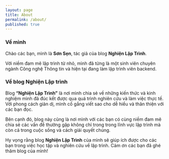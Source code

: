 ```yaml
---
layout: page
title: About
permalink: /about/
published: true
---
```


### Về mình
Chào các bạn, mình là **Sơn Sẹn**, tác giả của blog **Nghiện Lập Trình**.

Với niềm đam mê lập trình từ nhỏ, mình đã từng là một sinh viên chuyên ngành Công nghệ Thông tin và hiện tại đang làm lập trình viên backend.

### Về blog Nghiện Lập trình
Blog **“Nghiện Lập Trình”** là nơi mình chia sẻ về những kiến thức và kinh nghiệm mình đã đúc kết được qua quá trình nghiên cứu và làm việc thực tế. Với phong cách giản dị, mình cố gắng viết sao cho dễ hiểu và thân thiện với các bạn đọc.

Bên cạnh đó, blog này cũng là nơi mình với các bạn có cùng niềm đam mê chia sẻ các vấn đề thường gặp không chỉ trong trong lĩnh vực lập trình mà còn cả trong cuộc sống và cách giải quyết chúng.

Hy vọng rằng blog **Nghiện Lập Trình** của mình sẽ giúp ích được cho các bạn trong việc học tập và nghiên cứu về lập trình. Cảm ơn các bạn đã ghé thăm blog của mình!
